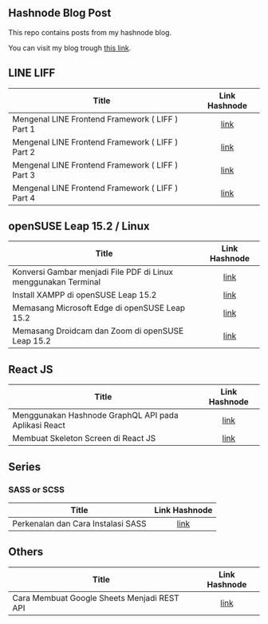 ## Hashnode Blog Post

This repo contains posts from my hashnode blog.

You can visit my blog trough [this link](https://juliansyahrifqi.hashnode.dev).

## LINE LIFF
|    Title    |     Link Hashnode     |  
|-------------|:---------------------:|
| Mengenal LINE Frontend Framework ( LIFF ) Part 1 | [link](https://juliansyahrifqi.hashnode.dev/mengenal-line-frontend-framework-liff-part-1) |
| Mengenal LINE Frontend Framework ( LIFF ) Part 2 | [link](https://juliansyahrifqi.hashnode.dev/mengenal-line-frontend-framework-liff-part-2) |
| Mengenal LINE Frontend Framework ( LIFF ) Part 3 | [link](https://juliansyahrifqi.hashnode.dev/mengenal-line-frontend-framework-liff-part-3) |
| Mengenal LINE Frontend Framework ( LIFF ) Part 4 | [link](https://juliansyahrifqi.hashnode.dev/mengenal-line-frontend-framework-liff-part-4) |

## openSUSE Leap 15.2 / Linux
|    Title    |     Link Hashnode     |
|-------------|:---------------------:|
| Konversi Gambar menjadi File PDF di Linux menggunakan Terminal | [link](https://juliansyahrifqi.hashnode.dev/konversi-gambar-menjadi-pdf-di-linux-menggunakan-terminal) |
| Install XAMPP di openSUSE Leap 15.2 | [link](https://juliansyahrifqi.hashnode.dev/install-xampp-di-opensuse-leap) |
| Memasang Microsoft Edge di openSUSE Leap 15.2 | [link](https://juliansyahrifqi.hashnode.dev/memasang-microsoft-edge-di-opensuse-leap) |
| Memasang Droidcam dan Zoom di openSUSE Leap 15.2 | [link](https://juliansyahrifqi.hashnode.dev/memasang-droidcam-dan-zoom-di-opensuse-leap) |

## React JS
|    Title    |     Link Hashnode     |
|-------------|:---------------------:|
| Menggunakan Hashnode GraphQL API pada Aplikasi React | [link](https://juliansyahrifqi.hashnode.dev/menggunakan-hashnode-graphql-api-pada-aplikasi-react) |
| Membuat Skeleton Screen di React JS | [link](https://juliansyahrifqi.hashnode.dev/membuat-skeleton-screens-di-reactjs) |

## Series

### SASS or SCSS
|    Title    |     Link Hashnode     |
|-------------|:---------------------:|
| Perkenalan dan Cara Instalasi SASS | [link](https://juliansyahrifqi.hashnode.dev/perkenalan-dan-cara-instalasi-sass) |

## Others 
|    Title    |     Link Hashnode     |
|-------------|:---------------------:|
| Cara Membuat Google Sheets Menjadi REST API | [link](https://juliansyahrifqi.hashnode.dev/cara-membuat-google-sheets-menjadi-rest-api) |
